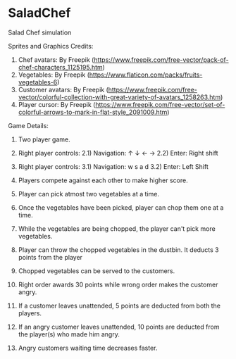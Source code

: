 # SaladChef
Salad Chef simulation

Sprites and Graphics Credits:
1) Chef avatars: By Freepik (https://www.freepik.com/free-vector/pack-of-chef-characters_1125195.htm)
2) Vegetables: By Freepik (https://www.flaticon.com/packs/fruits-vegetables-6)
2) Customer avatars: By Freepik (https://www.freepik.com/free-vector/colorful-collection-with-great-variety-of-avatars_1258263.htm)
3) Player cursor: By Freepik (https://www.freepik.com/free-vector/set-of-colorful-arrows-to-mark-in-flat-style_2091009.htm)


Game Details:
1) Two player game.
2) Right player controls:
2.1) Navigation: ↑ ↓ ← →
2.2) Enter: Right shift
  
3) Right player controls:
3.1) Navigation: w s a d
3.2) Enter: Left Shift
  
4) Players compete against each other to make higher score.
5) Player can pick atmost two vegetables at a time.
6) Once the vegetables have been picked, player can chop them one at a time.
7) While the vegetables are being chopped, the player can't pick more vegetables.
8) Player can throw the chopped vegetables in the dustbin. It deducts 3 points from the player
9) Chopped vegetables can be served to the customers.
10) Right order awards 30 points while wrong order makes the customer angry.
11) If a customer leaves unattended, 5 points are deducted from both the players.
12) If an angry customer leaves unattended, 10 points are deducted from the player(s) who made him angry.
13) Angry customers waiting time decreases faster.
